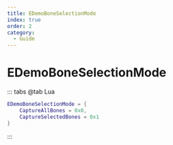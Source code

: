 ```yaml
---
title: EDemoBoneSelectionMode
index: true
order: 2
category:
  - Guide
---
```


# EDemoBoneSelectionMode
::: tabs
@tab Lua
```lua
EDemoBoneSelectionMode = {
    CaptureAllBones = 0x0,
    CaptureSelectedBones = 0x1
}
```
:::